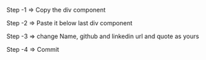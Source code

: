 Step -1 => Copy the div component
 
Step -2 => Paste it below last div component
 
Step -3 => change Name, github and linkedin url and quote as yours
 
Step -4 => Commit 
 
 
